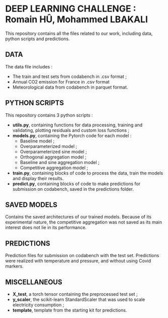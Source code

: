 # DEEP LEARNING CHALLENGE : Romain HÛ, Mohammed LBAKALI
This repository contains all the files related to our work, including data, python scripts and predictions.

## DATA
The data file includes :
- The train and test sets from codabench in .csv format ;
- Annual CO2 emission for France in .csv format
- Meteorological data from codabench in parquet format.

## PYTHON SCRIPTS
This repository contains 3 python scripts :
- **utils.py**, containing functions for data processing, training and validating, plotting residuals and custom loss functions ;
- **models.py**, containing the Pytorch code for each model :
    - Baseline model ;
    - Overparameterized model ;
    - Overparameterized sine model ;
    - Orthogonal aggregation model ;
    - Baseline and sine aggregation model ;
    - Competitive aggregation model ;
- **train.py**, containing blocks of code to process the data, train the models and display their results.
- **predict.py**, containing blocks of code to make predictions for submission on codabench, saved in the predictions folder.

## SAVED MODELS
Contains the saved architectures of our trained models.
Because of its experimental nature, the competitive aggregation was not saved as its main interest does not lie in its performance.

## PREDICTIONS
Prediction files for submission on codabench with the test set.
Predictions were realized with temperature and pressure, and without using Covid markers.

## MISCELLANEOUS
- **X_test**, a torch tensor containing the preprocessed test set ;
- **y_scaler**, the scikit-learn StandardScaler that was used to scale electricity consumption ;
- **template**, template from the starting kit for predictions.
